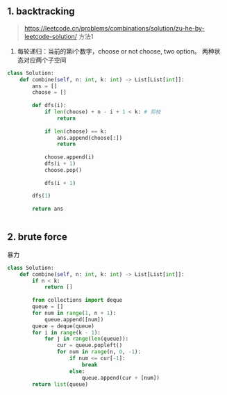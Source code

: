 ## 1. backtracking

>https://leetcode.cn/problems/combinations/solution/zu-he-by-leetcode-solution/
方法1

1. 每轮递归：当前的第i个数字，choose or not choose, two option。  两种状态对应两个子空间

```python
class Solution:
    def combine(self, n: int, k: int) -> List[List[int]]:
        ans = []
        choose = []
        
        def dfs(i):
            if len(choose) + n - i + 1 < k: # 剪枝
                return
            
            if len(choose) == k:
                ans.append(choose[:])
                return
            
            choose.append(i)
            dfs(i + 1)
            choose.pop()
            
            dfs(i + 1)
            
        dfs(1)
            
        return ans
            
```

## 2. brute force

暴力

```python
class Solution:
    def combine(self, n: int, k: int) -> List[List[int]]:
        if n < k:
            return []
        
        from collections import deque
        queue = []
        for num in range(1, n + 1):
            queue.append([num])
        queue = deque(queue)
        for i in range(k - 1):
            for j in range(len(queue)):
                cur = queue.popleft()
                for num in range(n, 0, -1):
                    if num <= cur[-1]:
                        break
                    else:
                        queue.append(cur + [num])
        return list(queue)

```